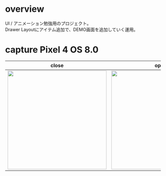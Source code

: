 # overview

UI / アニメーション勉強用のプロジェクト。<br>
Drawer Layoutにアイテム追加で、DEMO画面を追加していく運用。<br>

# capture Pixel 4 OS 8.0

| close | open |
|----|----|
|<img src="https://user-images.githubusercontent.com/16476224/188509204-06b05e1b-e03b-43dd-b8c8-615388c91ce3.png" width=320 />|<img src="https://user-images.githubusercontent.com/16476224/188509200-4b05ba89-eaf5-4a9c-a844-276de246329e.png" width=320 />|
